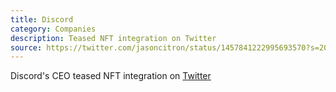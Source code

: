 ```yaml
---
title: Discord
category: Companies
description: Teased NFT integration on Twitter
source: https://twitter.com/jasoncitron/status/1457841222995693570?s=20
---
```


Discord's CEO teased NFT integration on [Twitter](https://twitter.com/jasoncitron/status/1457841222995693570?s=20)
